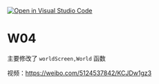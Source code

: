 [![Open in Visual Studio Code](https://classroom.github.com/assets/open-in-vscode-f059dc9a6f8d3a56e377f745f24479a46679e63a5d9fe6f495e02850cd0d8118.svg)](https://classroom.github.com/online_ide?assignment_repo_id=5966965&assignment_repo_type=AssignmentRepo)
# W04

主要修改了 ```worldScreen,World``` 函数

视频：https://weibo.com/5124537842/KCJDw1gz3
